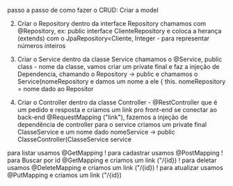 passo a passo de como fazer o CRUD:
Criar a model 



2. Criar o Repository
dentro da interface Repository chamamos com @Repository, ex: public interface ClienteRepository e coloca 
a herança (extends) com o JpaRepository<Cliente, Integer - para representar números inteiros



3. Criar o Service 
dentro da classe Service chamamos o @Service, public class - nome da classe, vamos criar um private final e faz a injeção de Dependencia, chamando o Repository -> public e chamamos o Service(nomeRepository e damos um nome a ele {
this. nomeRepository = nome dado ao Repositor



4. Criar o Controller
dentro da classe Controller - @RestController que é um pedido e resposta e criamos um link pro front-end se conectar ao back-end @RequestMapping ("link"), fazemos a injeção de dependência de controller para o service criamos um private final ClasseService e um nome dado nomeService -> public ClasseController(ClasseService service 

para listar usamos @GetMapping ! para cadastrar usamos @PostMapping ! para Buscar por id @GetMapping e criamos um link ("/{id})  ! para deletar usamos @DeleteMapping e criamos um link ("/{id}) ! para atualizar usamos @PutMapping e criamos um link ("/{id}) 
